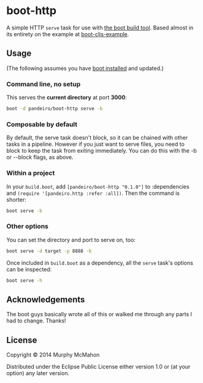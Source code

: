# boot-http

A simple HTTP `serve` task for use with [the boot build tool][boot]. Based almost in its
entirety on the example at [boot-cljs-example][boot-cljs-example].

## Usage

(The following assumes you have [boot installed][installboot] and updated.)

### Command line, no setup

This serves the **current directory** at port **3000**:

```bash
boot -d pandeiro/boot-http serve -b
```

### Composable by default

By default, the serve task doesn't block, so it can be chained with
other tasks in a pipeline. However if you just want to serve files,
you need to block to keep the task from exiting immediately. You can
do this with the -b or --block flags, as above.

### Within a project

In your `build.boot`, add `[pandeiro/boot-http "0.1.0"]` to :dependencies and
`(require '[pandeiro.http :refer :all])`. Then the command is shorter:

```bash
boot serve -b
```

### Other options

You can set the directory and port to serve on, too:

```bash
boot serve -d target -p 8888 -b
```

Once included in `build.boot` as a dependency, all the `serve`
task's options can be inspected:

```bash
boot serve -h
```

## Acknowledgements

The boot guys basically wrote all of this or walked me through any parts I had to change. Thanks!

## License

Copyright © 2014 Murphy McMahon

Distributed under the Eclipse Public License either version 1.0 or (at
your option) any later version.

[boot]:              https://github.com/boot-clj/boot
[boot-cljs-example]: https://github.com/adzerk/boot-cljs-example
[installboot]:       https://github.com/boot-clj/boot#install


